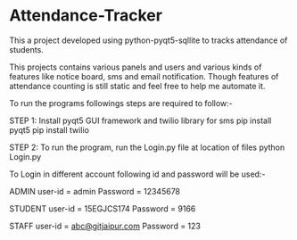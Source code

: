 # Attendance-Tracker
This a project developed using python-pyqt5-sqllite to tracks attendance of students.

This projects contains various panels and users and various kinds of features like notice board, sms and email notification.
Though features of attendance counting is still static and feel free to help me automate it.

To run the programs followings steps are required to follow:-

STEP 1: Install pyqt5 GUI framework and twilio library for sms
pip install pyqt5
pip install twilio

STEP 2: To run the program, run the Login.py file at location of files
python Login.py

To Login in different account following id and password will be used:-

ADMIN
user-id = admin
Password = 12345678

STUDENT
user-id = 15EGJCS174
Password = 9166

STAFF
user-id = abc@gitjaipur.com
Password = 123
